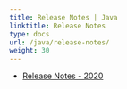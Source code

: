 ```yaml
---
title: Release Notes | Java
linktitle: Release Notes
type: docs
url: /java/release-notes/
weight: 30
---
```


- [Release Notes - 2020](/pub/net/release-notes-2020/)
